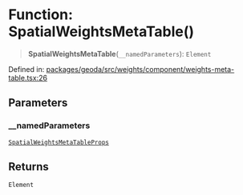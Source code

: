 # Function: SpatialWeightsMetaTable()

> **SpatialWeightsMetaTable**(`__namedParameters`): `Element`

Defined in: [packages/geoda/src/weights/component/weights-meta-table.tsx:26](https://github.com/GeoDaCenter/openassistant/blob/2cb8f20a901f3385efeb40778248119c5e49db78/packages/geoda/src/weights/component/weights-meta-table.tsx#L26)

## Parameters

### \_\_namedParameters

[`SpatialWeightsMetaTableProps`](../type-aliases/SpatialWeightsMetaTableProps.md)

## Returns

`Element`
